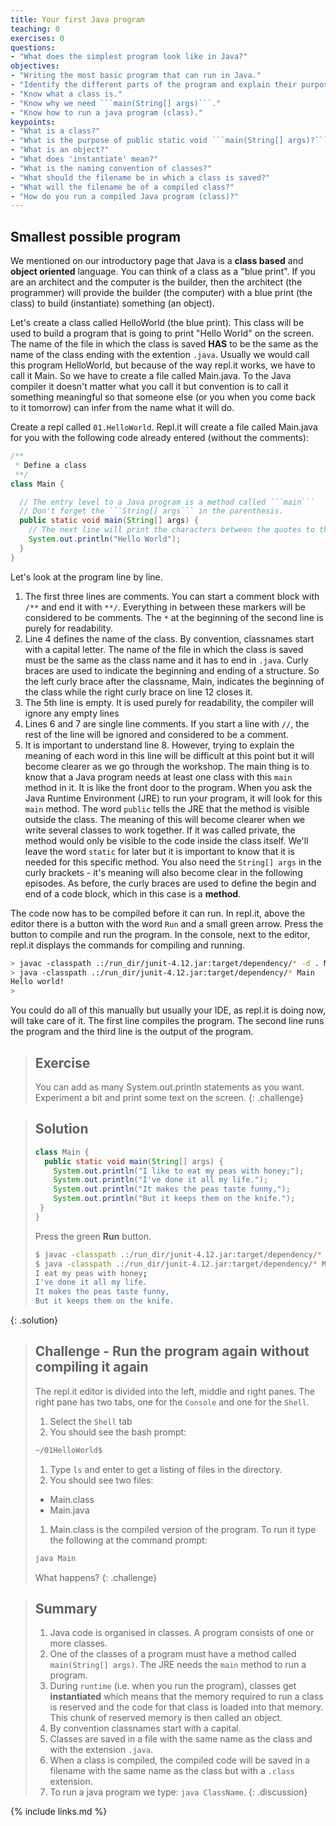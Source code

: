 ```yaml
---
title: Your first Java program
teaching: 0
exercises: 0
questions:
- "What does the simplest program look like in Java?"
objectives:
- "Writing the most basic program that can run in Java."
- "Identify the different parts of the program and explain their purpose."
- "Know what a class is."
- "Know why we need ```main(String[] args)```."
- "Know how to run a java program (class)."
keypoints:
- "What is a class?"
- "What is the purpose of public static void ```main(String[] args)?```"
- "What is an object?"
- "What does 'instantiate' mean?"
- "What is the naming convention of classes?"
- "What should the filename be in which a class is saved?"
- "What will the filename be of a compiled class?"
- "How do you run a compiled Java program (class)?"
---
```


## Smallest possible program

We mentioned on our introductory page that Java is a **class based** and **object oriented** language. You can think of a class as a "blue print". If you are an architect and the computer is the builder, then the architect (the programmer) will provide the builder (the computer) with a blue print (the class) to build (instantiate) something (an object).

Let's create a class called HelloWorld (the blue print). This class will be used to build a program that is going to print "Hello World" on the screen. The name of the file in which the class is saved **HAS** to be the same as the name of the class ending with the extention ```.java```. Usually we would call this program HelloWorld, but because of the way repl.it works, we have to call it Main. So we have to create a file called Main.java. To the Java compiler it doesn't matter what you call it but convention is to call it something meaningful so that someone else (or you when you come back to it tomorrow) can infer from the name what it will do.

Create a repl called ```01.HelloWorld```. Repl.it will create a file called Main.java for you with the following code already entered (without the comments):

```java
/** 
 * Define a class
 **/
class Main {

  // The entry level to a Java program is a method called ```main```
  // Don't forget the ```String[] args``` in the parenthesis. 
  public static void main(String[] args) {
    // The next line will print the characters between the quotes to the screen
    System.out.println("Hello World");
  }
}
```
Let's look at the program line by line.

1. The first three lines are comments. You can start a comment block with ```/**``` and end it with ```**/```. Everything in between these markers will be considered to be comments. The ```*``` at the beginning of the second line is purely for readability.
1. Line 4 defines the name of the class. By convention, classnames start with a capital letter. The name of the file in which the class is saved must be the same as the class name and it has to end in ```.java```. Curly braces are used to indicate the beginning and ending of a structure. So the left curly brace after the classname, Main, indicates the beginning of the class while the right curly brace on line 12 closes it.
1. The 5th line is empty. It is used purely for readability, the compiler will ignore any empty lines
1. Lines 6 and 7 are single line comments. If you start a line with ```//```, the rest of the line will be ignored and considered to be a comment.
1. It is important to understand line 8. However, trying to explain the meaning of each word in this line will be difficult at this point but it will become clearer as we go through the workshop. The main thing is to know that a Java program needs at least one class with this ```main``` method in it. It is like the front door to the program. When you ask the Java Runtime Environment (JRE) to run your program, it will look for this ```main``` method. The word ```public``` tells the JRE that the method is visible outside the class. The meaning of this will become clearer when we write several classes to work together. If it was called private, the method would only be visible to the code inside the class itself. We'll leave the word ```static``` for later but it is important to know that it is needed for this specific method. You also need the ```String[] args``` in the curly brackets - it's meaning will also become clear in the following episodes. As before, the curly braces are used to define the begin and end of a code block, which in this case is a **method**. 


The code now has to be compiled before it can run. In repl.it, above the editor there is a button with the word ```Run``` and a small green arrow. Press the button to compile and run the program. In the console, next to the editor, repl.it displays the commands for compiling and running. 

```bash
> javac -classpath .:/run_dir/junit-4.12.jar:target/dependency/* -d . Main.java
> java -classpath .:/run_dir/junit-4.12.jar:target/dependency/* Main
Hello world!
>
```
You could do all of this manually but usually your IDE, as repl.it is doing now, will take care of it. The first line compiles the program. The second line runs the program and the third line is the output of the program.

> ## Exercise
> You can add as many System.out.println statements as you want. Experiment a bit and print some text on the screen.
{: .challenge}

> ## Solution
> ```java 
> class Main {
>   public static void main(String[] args) {
>     System.out.println("I like to eat my peas with honey;");
>     System.out.println("I've done it all my life.");
>     System.out.println("It makes the peas taste funny,");
>     System.out.println("But it keeps them on the knife.");
>  }
> }
> ```
> Press the green **Run** button.
> ```bash
> $ javac -classpath .:/run_dir/junit-4.12.jar:target/dependency/* -d . Main.java
> $ java -classpath .:/run_dir/junit-4.12.jar:target/dependency/* Main
> I eat my peas with honey;
> I've done it all my life.
> It makes the peas taste funny,
> But it keeps them on the knife.
> ```
{: .solution}

> ## Challenge - Run the program again without compiling it again
> The repl.it editor is divided into the left, middle and right panes. The right pane has two tabs, one for the ```Console``` and one for the ```Shell```.
> 1. Select the ```Shell``` tab
> 1. You should see the bash prompt:
> 
> ```bash
> ~/01HelloWorld$
>```
> 1. Type ```ls``` and enter to get a listing of files in the directory.
> 1. You should see two files:
>   - Main.class
>   - Main.java
> 1. Main.class is the compiled version of the program. To run it type the following at the command prompt:
> 
> ```bash
> java Main
> ```
> What happens?
{: .challenge}

> ## Summary
> 
> 1. Java code is organised in classes. A program consists of one or more classes.
> 1. One of the classes of a program must have a method called ```main(String[] args)```. The JRE needs the ```main``` method to run a program.
> 1. During `runtime` (i.e. when you run the program), classes get **instantiated** which means that the memory required to run a class is reserved and the code for that class is loaded into that memory. This chunk of reserved memory is then called an object.
> 1. By convention classnames start with a capital.
> 1. Classes are saved in a file with the same name as the class and with the extension ```.java```.
> 1. When a class is compiled, the compiled code will be saved in a filename with the same name as the class but with a ```.class``` extension.
> 1. To run a java program we type: ```java ClassName```.
{: .discussion}

{% include links.md %}

